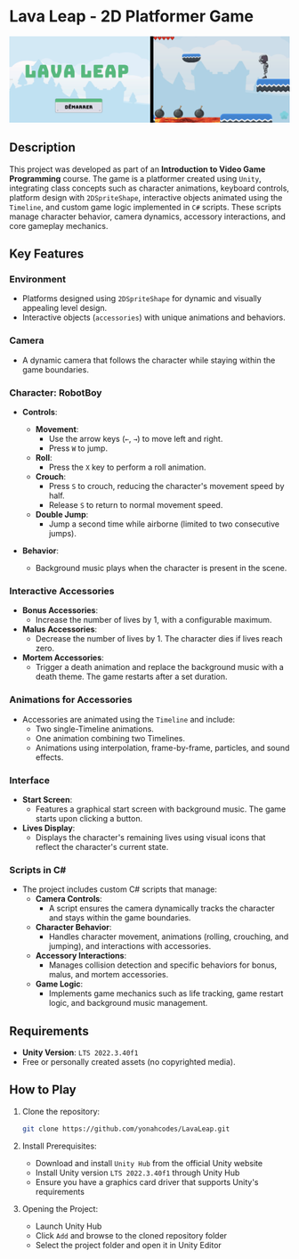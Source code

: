 # Lava Leap - 2D Platformer Game

![Lava Leap Game](LavaLeapScreenshots.png)

## Description
This project was developed as part of an **Introduction to Video Game Programming** course. The game is a platformer created using `Unity`, integrating class concepts such as character animations, keyboard controls, platform design with `2DSpriteShape`, interactive objects animated using the `Timeline`, and custom game logic implemented in `C#` scripts. These scripts manage character behavior, camera dynamics, accessory interactions, and core gameplay mechanics.

## Key Features

### Environment
- Platforms designed using `2DSpriteShape` for dynamic and visually appealing level design.
- Interactive objects (`accessories`) with unique animations and behaviors.

### Camera
- A dynamic camera that follows the character while staying within the game boundaries.

### Character: RobotBoy
- **Controls**:
  - **Movement**:
    - Use the arrow keys (`←`, `→`) to move left and right.
    - Press `W` to jump.
  - **Roll**:
    - Press the `X` key to perform a roll animation.
  - **Crouch**:
    - Press `S` to crouch, reducing the character's movement speed by half.
    - Release `S` to return to normal movement speed.
  - **Double Jump**:
    - Jump a second time while airborne (limited to two consecutive jumps).

- **Behavior**:
  - Background music plays when the character is present in the scene.

### Interactive Accessories
- **Bonus Accessories**:
  - Increase the number of lives by 1, with a configurable maximum.
- **Malus Accessories**:
  - Decrease the number of lives by 1. The character dies if lives reach zero.
- **Mortem Accessories**:
  - Trigger a death animation and replace the background music with a death theme. The game restarts after a set duration.

### Animations for Accessories
- Accessories are animated using the `Timeline` and include:
  - Two single-Timeline animations.
  - One animation combining two Timelines.
  - Animations using interpolation, frame-by-frame, particles, and sound effects.

### Interface
- **Start Screen**:
  - Features a graphical start screen with background music. The game starts upon clicking a button.
- **Lives Display**:
  - Displays the character's remaining lives using visual icons that reflect the character's current state.

### Scripts in C#
- The project includes custom C# scripts that manage:
  - **Camera Controls**:
    - A script ensures the camera dynamically tracks the character and stays within the game boundaries.
  - **Character Behavior**:
    - Handles character movement, animations (rolling, crouching, and jumping), and interactions with accessories.
  - **Accessory Interactions**:
    - Manages collision detection and specific behaviors for bonus, malus, and mortem accessories.
  - **Game Logic**:
    - Implements game mechanics such as life tracking, game restart logic, and background music management.

## Requirements
- **Unity Version**: `LTS 2022.3.40f1`
- Free or personally created assets (no copyrighted media).

## How to Play

1. Clone the repository:
    ```bash
    git clone https://github.com/yonahcodes/LavaLeap.git
    ```

2. Install Prerequisites:
    - Download and install `Unity Hub` from the official Unity website
    - Install Unity version `LTS 2022.3.40f1` through Unity Hub
    - Ensure you have a graphics card driver that supports Unity's requirements

3. Opening the Project:
    - Launch Unity Hub
    - Click `Add` and browse to the cloned repository folder
    - Select the project folder and open it in Unity Editor
